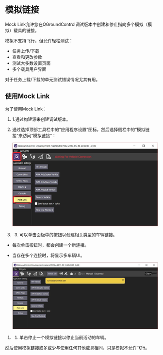 # 模拟链接

Mock Link允许您在QGroundControl调试版本中创建和停止指向多个模拟（模拟）载具的链接。

模拟不支持飞行，但允许轻松测试：

* 任务上传/下载
* 查看和更改参数
* 测试大多数设置页面
* 多个载具用户界面

对于任务上载/下载的单元测试错误情况尤其有用。

## 使用Mock Link

为了使用Mock Link：

1. 1.通过构建源来创建调试版本。
2. 通过选择顶部工具栏中的“应用程序设置”图标，然后选择侧栏中的“模拟链接”来访问“模拟链接”：
    
    ![](../../../assets/dev_tools/mocklink_waiting_for_connection.jpg)

3. 3. 可以单击面板中的按钮以创建相关类型的车辆链接。

* 每次单击按钮时，都会创建一个新连接。
* 当存在多个连接时，将显示多车辆UI。
    
    ![](../../../assets/dev_tools/mocklink_connected.jpg)

1. 1. 单击停止一个模拟链接以停止当前活动的车辆。

然后使用模拟链接或多或少与使用任何其他载具相同，只是模拟不允许飞行。